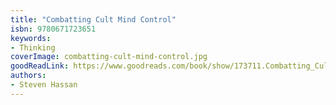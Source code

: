 ```yaml
---
title: "Combatting Cult Mind Control"
isbn: 9780671723651
keywords:
- Thinking
coverImage: combatting-cult-mind-control.jpg
goodReadLink: https://www.goodreads.com/book/show/173711.Combatting_Cult_Mind_Control
authors:
- Steven Hassan
---
```

